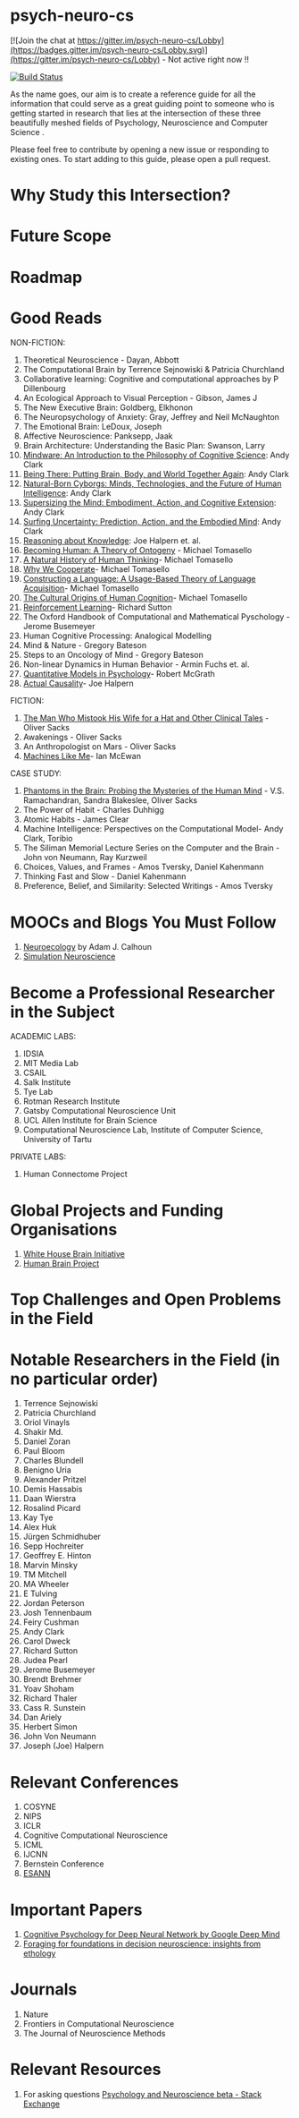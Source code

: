 # psych-neuro-cs

[![Join the chat at https://gitter.im/psych-neuro-cs/Lobby](https://badges.gitter.im/psych-neuro-cs/Lobby.svg)](https://gitter.im/psych-neuro-cs/Lobby) - Not active right now !! 

[![Build Status](https://travis-ci.org/abi-aryan/psych-neuro-cs.svg?branch=master)](https://travis-ci.org/abi-aryan/psych-neuro-cs) 

As the name goes, our aim is to create a reference guide for all the information that could serve as a great guiding point to someone who is getting started in research that lies at the intersection of these three beautifully meshed fields of Psychology, Neuroscience and Computer Science . 

Please feel free to contribute by opening a new issue or responding to existing ones. To start adding to this guide, please open a pull request. 

# Why Study this Intersection? 

# Future Scope 

# Roadmap

# Good Reads 

NON-FICTION:
1. Theoretical Neuroscience - Dayan, Abbott
2. The Computational Brain by Terrence Sejnowiski & Patricia Churchland
3. Collaborative learning: Cognitive and computational approaches by P Dillenbourg
4. An Ecological Approach to Visual Perception -  Gibson, James J
5. The New Executive Brain: Goldberg, Elkhonon
6. The Neuropsychology of Anxiety: Gray, Jeffrey and Neil McNaughton
7. The Emotional Brain: LeDoux, Joseph
8. Affective Neuroscience: Panksepp, Jaak
9. Brain Architecture: Understanding the Basic Plan: Swanson, Larry
10. [Mindware: An Introduction to the Philosophy of Cognitive Science](https://www.amazon.com/gp/product/B00NPMEXY4/): Andy Clark
11. [Being There: Putting Brain, Body, and World Together Again](https://www.amazon.com/gp/product/0262531569/): Andy Clark
12. [Natural-Born Cyborgs: Minds, Technologies, and the Future of Human Intelligence](https://www.amazon.com/gp/product/0195177517/): Andy Clark
13. [Supersizing the Mind: Embodiment, Action, and Cognitive Extension](https://www.amazon.com/gp/product/0199773688/): Andy Clark
14. [Surfing Uncertainty: Prediction, Action, and the Embodied Mind](https://www.amazon.com/gp/product/0190933216/): Andy Clark
15. [Reasoning about Knowledge](https://www.amazon.com/Reasoning-About-Knowledge-Bradford-Book/dp/0262562006/): Joe Halpern et. al.
16. [Becoming Human: A Theory of Ontogeny](https://www.amazon.com/Becoming-Human-Ontogeny-Michael-Tomasello/dp/0674980859/) - Michael Tomasello
17. [A Natural History of Human Thinking](https://www.amazon.com/Natural-History-Human-Thinking/dp/0674724771/)- Michael Tomasello
18. [Why We Cooperate](https://www.amazon.com/Why-Cooperate-Boston-Review-Books/dp/0262013592/)- Michael Tomasello
19. [Constructing a Language: A Usage-Based Theory of Language Acquisition](https://www.amazon.com/Cultural-Origins-Human-Cognition/dp/0674005821/)- Michael Tomasello
20. [The Cultural Origins of Human Cognition](https://www.amazon.com/Cultural-Origins-Human-Cognition/dp/0674005821/)- Michael Tomasello
21. [Reinforcement Learning](hhttps://www.amazon.com/Reinforcement-Learning-Introduction-Adaptive-Computation/dp/0262039249/)- Richard Sutton
22. The Oxford Handbook of Computational and Mathematical Pyschology -  Jerome Busemeyer
23. Human Cognitive Processing: Analogical Modelling 
24. Mind & Nature - Gregory Bateson
25. Steps to an Oncology of Mind - Gregory Bateson
26. Non-linear Dynamics in Human Behavior - Armin Fuchs et. al.
27. [Quantitative Models in Psychology](https://www.amazon.com/Quantitative-Models-Psychology-Robert-McGrath/dp/1433809591/)- Robert McGrath
28. [Actual Causality](https://www.amazon.com/Actual-Causality-Press-Joseph-Halpern/dp/0262537133/)- Joe Halpern


FICTION:
1. [The Man Who Mistook His Wife for a Hat and Other Clinical Tales](https://www.goodreads.com/book/show/63697.The_Man_Who_Mistook_His_Wife_for_a_Hat_and_Other_Clinical_Tales) -  Oliver Sacks
2. Awakenings - Oliver Sacks
3. An Anthropologist on Mars - Oliver Sacks
4. [Machines Like Me](https://www.amazon.com/Machines-Like-Me-Ian-McEwan/dp/0385545118/)- Ian McEwan

CASE STUDY:
1. [Phantoms in the Brain: Probing the Mysteries of the Human Mind](https://www.goodreads.com/book/show/31555.Phantoms_in_the_Brain) -  V.S. Ramachandran,  Sandra Blakeslee, Oliver Sacks
2. The Power of Habit - Charles Duhhigg
3. Atomic Habits - James Clear
4. Machine Intelligence: Perspectives on the Computational Model- Andy Clark, Toribio
5. The Siliman Memorial Lecture Series on the Computer and the Brain - John von Neumann, Ray Kurzweil 
6. Choices, Values, and Frames - Amos Tversky, Daniel Kahenmann
7. Thinking Fast and Slow - Daniel Kahenmann
8. Preference, Belief, and Similarity: Selected Writings - Amos Tversky

# MOOCs and Blogs You Must Follow

1. [Neuroecology](https://neuroecology.wordpress.com/) by Adam J. Calhoun 
2. [Simulation Neuroscience](https://www.edx.org/course/simulation-neuroscience-epflx-simneurox)

# Become a Professional Researcher in the Subject 

ACADEMIC LABS:

1. IDSIA	
2. MIT Media Lab	
3. CSAIL	
4. Salk Institute	
5. Tye Lab	
6. Rotman Research Institute	
7. Gatsby Computational Neuroscience Unit
8. UCL	Allen Institute for Brain Science	
9. Computational Neuroscience Lab, Institute of Computer Science, University of Tartu


PRIVATE LABS: 

1. Human Connectome Project

# Global Projects and Funding Organisations

1. [White House Brain Initiative](http://www.braininitiative.org/)
2. [Human Brain Project](https://www.humanbrainproject.eu/en/)

# Top Challenges and Open Problems in the Field

# Notable Researchers in the Field (in no particular order)
1. Terrence Sejnowiski	
2. Patricia Churchland	
3. Oriol Vinayls	
4. Shakir Md.	
5. Daniel Zoran	
6. Paul Bloom	
7. Charles Blundell	
8. Benigno Uria	
9. Alexander Pritzel	
10. Demis Hassabis	
11. Daan Wierstra	
12. Rosalind Picard	
13. Kay Tye	
14. Alex Huk	
15. Jürgen Schmidhuber	
16. Sepp Hochreiter	
17. Geoffrey E. Hinton	
18. Marvin Minsky	
19. TM Mitchell	
20. MA Wheeler	
21. E Tulving
22. Jordan Peterson
23. Josh Tennenbaum
24. Feiry Cushman
25. Andy Clark
26. Carol Dweck
27. Richard Sutton
28. Judea Pearl
29. Jerome Busemeyer
29. Brendt Brehmer
30. Yoav Shoham
31. Richard Thaler
32. Cass R. Sunstein
33. Dan Ariely
34. Herbert Simon 
35. John Von Neumann 
36. Joseph (Joe) Halpern

# Relevant Conferences
1. COSYNE	
2. NIPS	
3. ICLR	
4. Cognitive Computational Neuroscience	
5. ICML	
6. IJCNN	
7. Bernstein Conference
8. [ESANN](https://www.elen.ucl.ac.be/esann/)

# Important Papers 
1. [Cognitive Psychology for Deep Neural Network by Google Deep Mind](https://arxiv.org/abs/1706.08606)
2. [Foraging for foundations in decision neuroscience: insights from ethology](https://www.nature.com/articles/s41583-018-0010-7)

# Journals
1. Nature
2. Frontiers in Computational Neuroscience	
3. The Journal of Neuroscience Methods

# Relevant Resources
1. For asking questions [Psychology and Neuroscience beta - Stack Exchange](https://psychology.stackexchange.com/)

